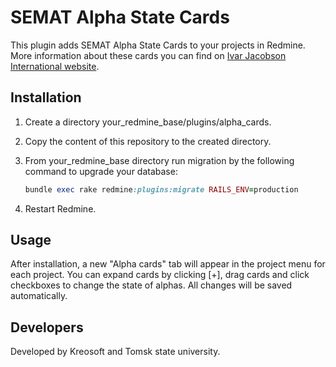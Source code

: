 # SEMAT Alpha State Cards

This plugin adds SEMAT Alpha State Cards to your projects in Redmine. More information about these cards you can find on [Ivar Jacobson International website](https://www.ivarjacobson.com/alphastatecards).

## Installation

1. Create a directory your_redmine_base/plugins/alpha_cards.
2. Copy the content of this repository to the created directory.
3. From your_redmine_base directory run migration by the following command to upgrade your database:

    ```ruby
    bundle exec rake redmine:plugins:migrate RAILS_ENV=production
    ```
4. Restart Redmine.

## Usage

After installation, a new "Alpha cards" tab will appear in the project menu for each project. You can expand cards by clicking [+], drag cards and click checkboxes to change the state of alphas. All changes will be saved automatically.

## Developers

Developed by Kreosoft and Tomsk state university.